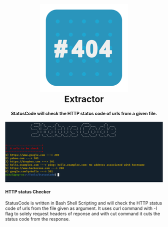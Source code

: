 <h1 align="center">
  <br>
  <a href="https://github.com/iamnihal/StatusCode"><img src="https://raw.githubusercontent.com/iamnihal/StatusCode/master/logo.png" alt="StatusCode"></a>
  <br>
  Extractor
  <br>
</h1>

<h4 align="center">StatusCode will check the HTTP status code of urls from a given file.</h4>

![demo](Pic.png)

#### HTTP status Checker
StatusCode is written in Bash Shell Scripting and will check the HTTP status code of urls from the file given as argument.
It uses curl command with -I flag to solely request headers of reponse and with cut command it cuts the status code from the response.
